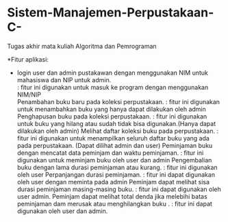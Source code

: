 # Sistem-Manajemen-Perpustakaan-C-
Tugas akhir mata kuliah Algoritma dan Pemrograman

*Fitur aplikasi:
<ul>
  <li>login user dan admin pustakawan dengan menggunakan NIM untuk mahasiswa dan NIP untuk admin.<br>
      : fitur ini digunakan untuk masuk ke program dengan menggunakan NIM/NIP
</li>
Penambahan buku baru pada koleksi perpustakaan.
: fitur ini digunakan untuk menambahkan buku yang hanya dapat dilakukan oleh admin
Penghapusan buku pada koleksi perpustakaan.
: fitur ini digunakan untuk buku yang hilang atau sudah tidak bisa digunakan.(Hanya dapat dilakukan oleh admin)
Melihat daftar koleksi buku pada perpustakaan.
: fitur ini digunakan untuk menampilkan seluruh daftar buku yang ada pada perpustakaan. (Dapat dilihat admin dan user) 
Peminjaman buku dengan mencatat data peminjam dan waktu peminjaman.
: fitur ini digunakan untuk meminjam buku oleh user dan admin
Pengembalian buku dengan lama durasi peminjaman atau kurang.
: fitur ini digunakan oleh user 
Perpanjangan durasi peminjaman.
: fitur ini dapat digunakan oleh user dengan meminta pada admin 
Peminjam dapat melihat sisa durasi peminjaman masing-masing buku.
: fitur ini dapat digunakan oleh user admin.
Peminjam dapat melihat total denda jika melebihi batas peminjaman dam merusak atau menghilangkan buku .
: fitur ini dapat digunakan oleh user dan admin.
</ul>
